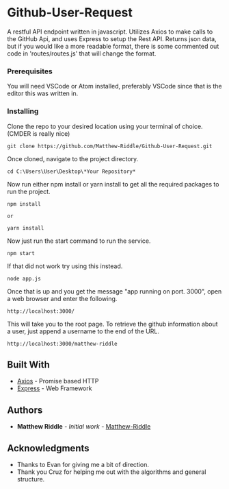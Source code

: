 # Github-User-Request

A restful API endpoint written in javascript. Utilizes Axios to make calls to the GitHub Api, and uses Express to setup the Rest API. Returns json data, but if you would like a more readable format, there is some commented out code in 'routes/routes.js' that will change the format.

### Prerequisites

You will need VSCode or Atom installed, preferably VSCode since that is the editor this was written in.

### Installing

Clone the repo to your desired location using your terminal of choice. (CMDER is really nice)

```
git clone https://github.com/Matthew-Riddle/Github-User-Request.git
```

Once cloned, navigate to the project directory.

```
cd C:\Users\User\Desktop\*Your Repository*
```

Now run either npm install or yarn install to get all the required packages to run the project.

```
npm install

or

yarn install
```

Now just run the start command to run the service.

```
npm start
```

If that did not work try using this instead.

```
node app.js
```

Once that is up and you get the message "app running on port. 3000", open a web browser and enter the following.

```
http://localhost:3000/
```

This will take you to the root page. To retrieve the github information about a user, just append a username to the end of the URL.

```
http://localhost:3000/matthew-riddle
```

## Built With

- [Axios](https://github.com/axios/axios) - Promise based HTTP
- [Express](https://expressjs.com/) - Web Framework

## Authors

- **Matthew Riddle** - _Initial work_ - [Matthew-Riddle](https://github.com/Matthew-Riddle)

## Acknowledgments

- Thanks to Evan for giving me a bit of direction.
- Thank you Cruz for helping me out with the algorithms and general structure.

